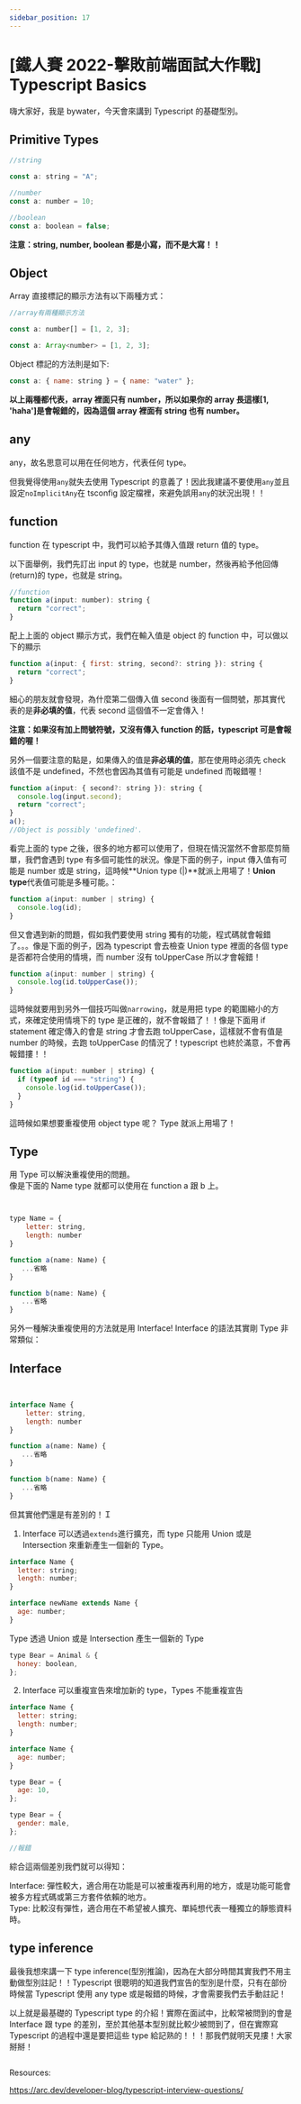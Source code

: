 ```yaml
---
sidebar_position: 17
---
```


# [鐵人賽 2022-擊敗前端面試大作戰] Typescript Basics

嗨大家好，我是 bywater，今天會來講到 Typescript 的基礎型別。

## Primitive Types

```js
//string

const a: string = "A";

//number
const a: number = 10;

//boolean
const a: boolean = false;
```

**注意：string, number, boolean 都是小寫，而不是大寫！！**

## Object

Array 直接標記的顯示方法有以下兩種方式：

```js
//array有兩種顯示方法

const a: number[] = [1, 2, 3];

const a: Array<number> = [1, 2, 3];
```

Object 標記的方法則是如下:

```js
const a: { name: string } = { name: "water" };
```

**以上兩種都代表，array 裡面只有 number，所以如果你的 array 長這樣[1, 'haha']是會報錯的，因為這個 array 裡面有 string 也有 number。**

## any

any，故名思意可以用在任何地方，代表任何 type。

但我覺得使用`any`就失去使用 Typescript 的意義了！因此我建議不要使用`any`並且設定`noImplicitAny`在 tsconfig 設定檔裡，來避免誤用`any`的狀況出現！！

## function

function 在 typescript 中，我們可以給予其傳入值跟 return 值的 type。

以下面舉例，我們先訂出 input 的 type，也就是 number，然後再給予他回傳(return)的 type，也就是 string。

```js
//function
function a(input: number): string {
  return "correct";
}
```

配上上面的 object 顯示方式，我們在輸入值是 object 的 function 中，可以做以下的顯示

```js
function a(input: { first: string, second?: string }): string {
  return "correct";
}
```

細心的朋友就會發現，為什麼第二個傳入值 second 後面有一個問號，那其實代表的是**非必填的值**，代表 second 這個值不一定會傳入！

**注意：如果沒有加上問號符號，又沒有傳入 function 的話，typescript 可是會報錯的喔！**

另外一個要注意的點是，如果傳入的值是**非必填的值**，那在使用時必須先 check 該值不是 undefined，不然也會因為其值有可能是 undefined 而報錯喔！

```js
function a(input: { second?: string }): string {
  console.log(input.second);
  return "correct";
}
a();
//Object is possibly 'undefined'.
```

看完上面的 type 之後，很多的地方都可以使用了，但現在情況當然不會那麼剪簡單，我們會遇到 type 有多個可能性的狀況。像是下面的例子，input 傳入值有可能是 number 或是 string，這時候**Union type (|)**就派上用場了！**Union type**代表值可能是多種可能。：

```js
function a(input: number | string) {
  console.log(id);
}
```

但又會遇到新的問題，假如我們要使用 string 獨有的功能，程式碼就會報錯了。。。像是下面的例子，因為 typescript 會去檢查 Union type 裡面的各個 type 是否都符合使用的情境，而 number 沒有 toUpperCase 所以才會報錯！

```js
function a(input: number | string) {
  console.log(id.toUpperCase());
}
```

這時候就要用到另外一個技巧叫做`narrowing`，就是用把 type 的範圍縮小的方式，來確定使用情境下的 type 是正確的，就不會報錯了！！像是下面用 if statement 確定傳入的會是 string 才會去跑 toUpperCase，這樣就不會有值是 number 的時候，去跑 toUpperCase 的情況了！typescript 也終於滿意，不會再報錯摟！！

```js
function a(input: number | string) {
  if (typeof id === "string") {
    console.log(id.toUpperCase());
  }
}
```

這時候如果想要重複使用 object type 呢？ Type 就派上用場了！

## Type

用 Type 可以解決重複使用的問題。  
像是下面的 Name type 就都可以使用在 function a 跟 b 上。

```js


type Name = {
    letter: string,
    length: number
}

function a(name: Name) {
   ...省略
}

function b(name: Name) {
   ...省略
}

```

另外一種解決重複使用的方法就是用 Interface! Interface 的語法其實剛 Type 非常類似：

## Interface

```js


interface Name {
    letter: string,
    length: number
}

function a(name: Name) {
   ...省略
}

function b(name: Name) {
   ...省略
}

```

但其實他們還是有差別的！Ｉ

1.  Interface 可以透過`extends`進行擴充，而 type 只能用 Union 或是 Intersection 來重新產生一個新的 Type。

```js
interface Name {
  letter: string;
  length: number;
}

interface newName extends Name {
  age: number;
}
```

Type 透過 Union 或是 Intersection 產生一個新的 Type

```js
type Bear = Animal & {
  honey: boolean,
};
```

2. Interface 可以重複宣告來增加新的 type，Types 不能重複宣告

```js
interface Name {
  letter: string;
  length: number;
}

interface Name {
  age: number;
}
```

```js
type Bear = {
  age: 10,
};

type Bear = {
  gender: male,
};

//報錯
```

綜合這兩個差別我們就可以得知：

Interface: 彈性較大，適合用在功能是可以被重複再利用的地方，或是功能可能會被多方程式碼或第三方套件依賴的地方。  
Type: 比較沒有彈性，適合用在不希望被人擴充、單純想代表一種獨立的靜態資料時。

## type inference

最後我想來講一下 type inference(型別推論)，因為在大部分時間其實我們不用主動做型別註記！！Typescript 很聰明的知道我們宣告的型別是什麼，只有在部份時候當 Typescript 使用 any type 或是報錯的時候，才會需要我們去手動註記！

以上就是最基礎的 Typescript type 的介紹！實際在面試中，比較常被問到的會是 Interface 跟 type 的差別，至於其他基本型別就比較少被問到了，但在實際寫 Typescript 的過程中還是要把這些 type 給記熟的！！！那我們就明天見摟！大家掰掰！

```

```

Resources:

https://arc.dev/developer-blog/typescript-interview-questions/
